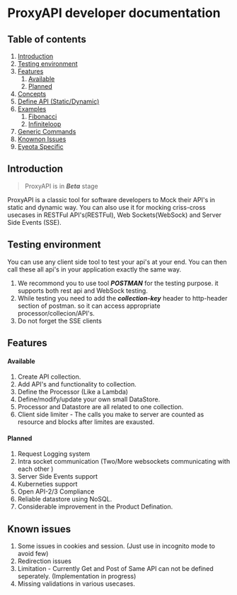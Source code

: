 # ProxyAPI developer documentation

## Table of contents
1. [Introduction](#introduction)
2. [Testing environment](#environment)
3. [Features](#features)
    1. [Available](#available-features)
    2. [Planned](#planned-features)
3. [Concepts](concepts.md)
4. [Define API (Static/Dynamic)](api.md)
5. [Examples](example.md)
    1. [Fibonacci](fibonacci.md)
    2. [Infiniteloop](infiniteloop.md)
4. [Generic Commands](commands.md)
5. [Knownon Issues](#known-issues)
5. [Eyeota Specific](eyeota.md)

## Introduction <a name="introduction"></a>

> ProxyAPI is in ***Beta*** stage

ProxyAPI is a classic tool for software developers to Mock their API's in static and dynamic way.
You can also use it for mocking criss-cross usecases in RESTFul API's(RESTFul), Web Sockets(WebSock) and Server Side Events (SSE).

## Testing environment <a name="environment"></a>

You can use any client side tool to test your api's at your end. You can then call these all api's in your application exactly the same way.

1. We recommond you to use tool ***POSTMAN*** for the testing purpose. it supports both rest api and WebSock testing.
2. While testing you need to add the ***collection-key*** header to http-header section of postman. so it can access appropriate processor/collecion/API's.
3. Do not forget the SSE clients 

## Features  <a name="features"></a>

#### Available <a name="available-features"></a>
1. Create API collection.
2. Add API's and functionality to collection.
3. Define the Processor (Like a Lambda)
4. Define/modify/update your own small DataStore.
5. Processor and Datastore are all related to one collection.
6. Client side limiter - The calls you make to server are counted as resource and blocks after limites are exausted.

#### Planned  <a name="planned-features"></a>
1. Request Logging system
2. Intra socket communication (Two/More websockets communicating with each other )
3. Server Side Events support
4. Kuberneties support
5. Open API-2/3 Compliance
6. Reliable datastore using NoSQL.
7. Considerable improvement in the Product Defination.

## Known issues  <a name="known-issues"></a>
1. Some issues in cookies and session. (Just use in incognito mode to avoid few)
2. Redirection issues
3. Limitation - Currently Get and Post of Same API can not be defined seperately. (Implementation in progress)
4. Missing validations in various usecases.
